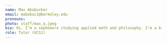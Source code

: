 ```yaml
---
name: Max Abubucker
email: mabubuc1@berkeley.edu
pronouns: 
photo: staff/max_a.jpeg
bio: Hi, I’m a sophomore studying applied math and philosophy. I'm a big fan of teaching and Data 8, so I am super excited to be one of your tutors this semester!
role: Tutor (UCS1)
---
```

